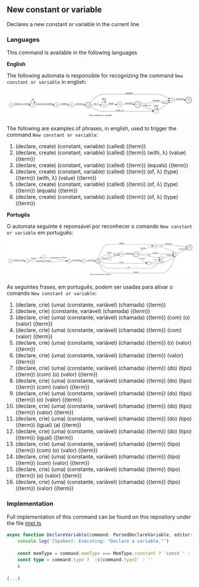 ## New constant or variable

Declares a new constant or variable in the current line

### Languages

This command is available in the following languages

**English**

The following automata is responsible for recognizing the command `New constant or variable` in english:

![English](phrase_en-US.png)

The following are examples of phrases, in english, used to trigger the command `New constant or variable`:

1. (declare, create) (constant, variable) (called) ({term})
2. (declare, create) (constant, variable) (called) ({term}) (with, λ) (value) ({term})
3. (declare, create) (constant, variable) (called) ({term}) (equals) ({term})
4. (declare, create) (constant, variable) (called) ({term}) (of, λ) (type) ({term}) (with, λ) (value) ({term})
5. (declare, create) (constant, variable) (called) ({term}) (of, λ) (type) ({term}) (equals) ({term})
6. (declare, create) (constant, variable) (called) ({term}) (of, λ) (type) ({term})

**Portugês**

O automata seguinte é reponsável por reconhecer o comando `New constant or variable` em português:

![Portugês](phrase_pt-BR.png)

As seguintes frases, em português, podem ser usadas para ativar o comando `New constant or variable`:

1. (declare, crie) (uma) (constante, variável) (chamada) ({term})
2. (declare, crie) (constante, variável) (chamada) ({term})
3. (declare, crie) (uma) (constante, variável) (chamada) ({term}) (com) (o) (valor) ({term})
4. (declare, crie) (uma) (constante, variável) (chamada) ({term}) (com) (valor) ({term})
5. (declare, crie) (uma) (constante, variável) (chamada) ({term}) (o) (valor) ({term})
6. (declare, crie) (uma) (constante, variável) (chamada) ({term}) (valor) ({term})
7. (declare, crie) (uma) (constante, variável) (chamada) ({term}) (do) (tipo) ({term}) (com) (o) (valor) ({term})
8. (declare, crie) (uma) (constante, variável) (chamada) ({term}) (do) (tipo) ({term}) (com) (valor) ({term})
9. (declare, crie) (uma) (constante, variável) (chamada) ({term}) (do) (tipo) ({term}) (o) (valor) ({term})
10. (declare, crie) (uma) (constante, variável) (chamada) ({term}) (do) (tipo) ({term}) (valor) ({term})
11. (declare, crie) (uma) (constante, variável) (chamada) ({term}) (do) (tipo) ({term}) (igual) (a) ({term})
12. (declare, crie) (uma) (constante, variável) (chamada) ({term}) (do) (tipo) ({term}) (igual) ({term})
13. (declare, crie) (uma) (constante, variável) (chamada) ({term}) (tipo) ({term}) (com) (o) (valor) ({term})
14. (declare, crie) (uma) (constante, variável) (chamada) ({term}) (tipo) ({term}) (com) (valor) ({term})
15. (declare, crie) (uma) (constante, variável) (chamada) ({term}) (tipo) ({term}) (o) (valor) ({term})
16. (declare, crie) (uma) (constante, variável) (chamada) ({term}) (tipo) ({term}) (valor) ({term})

### Implementation

Full implementation of this command can be found on this repository under the file [impl.ts](impl.ts)

```typescript
async function DeclareVariable(command: ParsedDeclareVariable, editor: Editor, context: {}) {
    console.log('[Spoken]: Executing: "Declare a variable."')

    const memType = command.memType === MemType.constant ? 'const ' : 'let '
    const type = command.type ? `:${command.type}` : ''
    c

(...)
```